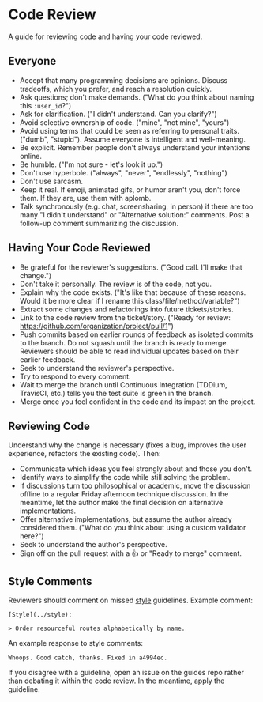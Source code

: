 Code Review
===========

A guide for reviewing code and having your code reviewed.

Everyone
--------

* Accept that many programming decisions are opinions. Discuss tradeoffs, which
  you prefer, and reach a resolution quickly.
* Ask questions; don't make demands. ("What do you think about naming this
  `:user_id`?")
* Ask for clarification. ("I didn't understand. Can you clarify?")
* Avoid selective ownership of code. ("mine", "not mine", "yours")
* Avoid using terms that could be seen as referring to personal traits. ("dumb",
  "stupid"). Assume everyone is intelligent and well-meaning.
* Be explicit. Remember people don't always understand your intentions online.
* Be humble. ("I'm not sure - let's look it up.")
* Don't use hyperbole. ("always", "never", "endlessly", "nothing")
* Don't use sarcasm.
* Keep it real. If emoji, animated gifs, or humor aren't you, don't force them.
  If they are, use them with aplomb.
* Talk synchronously (e.g. chat, screensharing, in person) if there are too many 
  "I didn't understand" or "Alternative solution:" comments. Post a follow-up 
  comment summarizing the discussion.

Having Your Code Reviewed
-------------------------

* Be grateful for the reviewer's suggestions. ("Good call. I'll make that
  change.")
* Don't take it personally. The review is of the code, not you.
* Explain why the code exists. ("It's like that because of these reasons. Would
  it be more clear if I rename this class/file/method/variable?")
* Extract some changes and refactorings into future tickets/stories.
* Link to the code review from the ticket/story. ("Ready for review:
  https://github.com/organization/project/pull/1")
* Push commits based on earlier rounds of feedback as isolated commits to the
  branch. Do not squash until the branch is ready to merge. Reviewers should be
  able to read individual updates based on their earlier feedback.
* Seek to understand the reviewer's perspective.
* Try to respond to every comment.
* Wait to merge the branch until Continuous Integration (TDDium, TravisCI, etc.)
  tells you the test suite is green in the branch.
* Merge once you feel confident in the code and its impact on the project.

Reviewing Code
--------------

Understand why the change is necessary (fixes a bug, improves the user
experience, refactors the existing code). Then:

* Communicate which ideas you feel strongly about and those you don't.
* Identify ways to simplify the code while still solving the problem.
* If discussions turn too philosophical or academic, move the discussion offline
  to a regular Friday afternoon technique discussion. In the meantime, let the
  author make the final decision on alternative implementations.
* Offer alternative implementations, but assume the author already considered
  them. ("What do you think about using a custom validator here?")
* Seek to understand the author's perspective.
* Sign off on the pull request with a :thumbsup: or "Ready to merge" comment.

Style Comments
--------------

Reviewers should comment on missed [style](../style)
guidelines. Example comment:

    [Style](../style):

    > Order resourceful routes alphabetically by name.

An example response to style comments:

    Whoops. Good catch, thanks. Fixed in a4994ec.

If you disagree with a guideline, open an issue on the guides repo rather than
debating it within the code review. In the meantime, apply the guideline.
